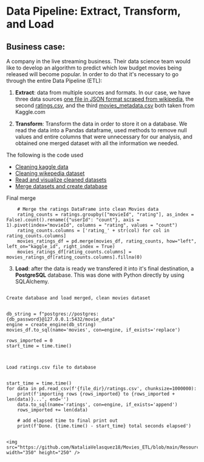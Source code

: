 # Data Pipeline: Extract, Transform, and Load

## Business case:

A company in the live streaming business.  Their data science team would like to develop an algorithm to predict which low budget movies being released will become popular.  In order to do that it's necessary to go through the entire Data Pipeline (ETL):

1. **Extract**: data from multiple sources and formats. In our case, we have three data sources [one file in JSON format scraped from wikipedia](https://github.com/NataliaVelasquez18/Movies_ETL/blob/main/Resources/wikipedia-movies.json), the second [ratings.csv](https://github.com/NataliaVelasquez18/Movies_ETL/blob/main/Resources/ratings.csv), and the third [movies_metadata.csv]("https://github.com/NataliaVelasquez18/Movies_ETL/blob/main/Resources/movies_metadata.csv") both taken from Kaggle.com


2. **Transform**: Transform the data in order to store it on a database.  We read the data into a Pandas dataframe, used methods to remove null values and entire columns that were unnecessary for our analysis, and obtained one merged dataset with all the information we needed. 


The following is the code used


* [Cleaning kaggle data](https://github.com/NataliaVelasquez18/Movies_ETL/blob/main/ETL_clean_kaggle_data.ipynb)
* [Cleaning wikepedia dataset](https://github.com/NataliaVelasquez18/Movies_ETL/blob/main/ETL_clean_wiki_movies.ipynb)
* [Read and visualize cleaned datasets](https://github.com/NataliaVelasquez18/Movies_ETL/blob/main/ETL_function_test.ipynb.ipynb)
* [Merge datasets and create database](https://github.com/NataliaVelasquez18/Movies_ETL/blob/main/ETL_create_database.ipynb)



Final merge


```
    # Merge the ratings DataFrame into clean Movies data
    rating_counts = ratings.groupby(["movieId", "rating"], as_index = False).count().rename({"userId": "count"}, axis = 1).pivot(index="movieId", columns = "rating", values = "count")
    rating_counts.columns = ['rating_' + str(col) for col in rating_counts.columns]
    movies_ratings_df = pd.merge(movies_df, rating_counts, how="left", left_on="kaggle_id", right_index = True)
    movies_ratings_df[rating_counts.columns] = movies_ratings_df[rating_counts.columns].fillna(0)
```



3. **Load**: after the data is ready we transfered it into it's final destination, a **PostgreSQL** database.  This was done with Python directly by using SQLAlchemy.


```

Create database and load merged, clean movies dataset


```
    db_string = f"postgres://postgres:{db_password}@127.0.0.1:5432/movie_data"
    engine = create_engine(db_string)
    movies_df.to_sql(name='movies', con=engine, if_exists='replace')
    
    rows_imported = 0
    start_time = time.time()
```


Load ratings.csv file to database


```
    start_time = time.time()
    for data in pd.read_csv(f'{file_dir}/ratings.csv', chunksize=1000000):
        print(f'importing rows {rows_imported} to {rows_imported + len(data)}...', end='')
        data.to_sql(name='ratings', con=engine, if_exists='append')
        rows_imported += len(data)

        # add elapsed time to final print out
        print(f'Done. {time.time() - start_time} total seconds elapsed')
```

<img src="https://github.com/NataliaVelasquez18/Movies_ETL/blob/main/Resources/movies_query.png" width="350" height="250" />
